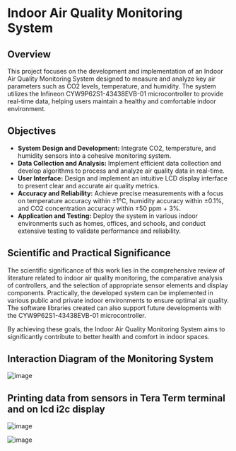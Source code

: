 # Indoor Air Quality Monitoring System

## Overview

This project focuses on the development and implementation of an Indoor Air Quality Monitoring System designed to measure and analyze key air parameters such as CO2 levels, temperature, and humidity. The system utilizes the Infineon CYW9P62S1-43438EVB-01 microcontroller to provide real-time data, helping users maintain a healthy and comfortable indoor environment.

## Objectives

- **System Design and Development:** Integrate CO2, temperature, and humidity sensors into a cohesive monitoring system.
- **Data Collection and Analysis:** Implement efficient data collection and develop algorithms to process and analyze air quality data in real-time.
- **User Interface:** Design and implement an intuitive LCD display interface to present clear and accurate air quality metrics.
- **Accuracy and Reliability:** Achieve precise measurements with a focus on temperature accuracy within ±1°C, humidity accuracy within ±0.1%, and CO2 concentration accuracy within ±50 ppm + 3%.
- **Application and Testing:** Deploy the system in various indoor environments such as homes, offices, and schools, and conduct extensive testing to validate performance and reliability.

## Scientific and Practical Significance

The scientific significance of this work lies in the comprehensive review of literature related to indoor air quality monitoring, the comparative analysis of controllers, and the selection of appropriate sensor elements and display components. Practically, the developed system can be implemented in various public and private indoor environments to ensure optimal air quality. The software libraries created can also support future developments with the CYW9P62S1-43438EVB-01 microcontroller.

By achieving these goals, the Indoor Air Quality Monitoring System aims to significantly contribute to better health and comfort in indoor spaces.

## Interaction Diagram of the Monitoring System

![image](https://github.com/user-attachments/assets/a1f07275-cb73-472c-968f-b869b0ac4397)


## Printing data from sensors in Tera Term terminal and on lcd i2c display



![image](https://github.com/user-attachments/assets/3561aa04-9a92-4bdf-812d-b867da35bc47)



![image](https://github.com/user-attachments/assets/e541385c-fa8b-4a6e-ab8b-06d74345e903)
